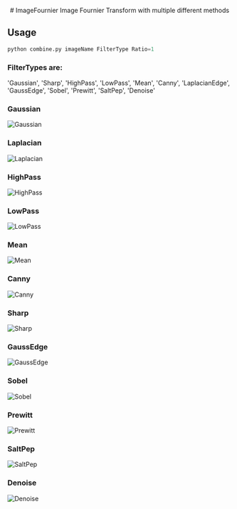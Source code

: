 <p align="center">
# ImageFournier
Image Fournier Transform with multiple different methods


## Usage

```python
python combine.py imageName FilterType Ratio=1
```
### FilterTypes are:

'Gaussian', 'Sharp', 'HighPass', 'LowPass', 'Mean', 
'Canny', 'LaplacianEdge', 'GaussEdge', 'Sobel', 'Prewitt',
'SaltPep', 'Denoise'

</p>

### Gaussian
![Gaussian](/images/edited/GaussianFilter.png)

### Laplacian
![Laplacian](/images/edited/LaplacianOfGaussianFilter.png)

### HighPass
![HighPass](/images/edited/HighPassFilter.png)

### LowPass
![LowPass](/images/edited/LowPassFilter.png)

### Mean
![Mean](/images/edited/MeanFilter.png)

### Canny
![Canny](/images/edited/CannyFilter.png)

### Sharp
![Sharp](/images/edited/SharpeningHighPass.png)

### GaussEdge
![GaussEdge](/images/edited/GaussianEdgeDetection.png)

### Sobel
![Sobel](/images/edited/SobelFilter.png)

### Prewitt
![Prewitt](/images/edited/PrewittFilter.png)

### SaltPep
![SaltPep](/images/edited/salt_pepper_noise.png)

### Denoise
![Denoise](/images/edited/Denoise.png)
